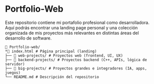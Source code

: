 # Portfolio-Web
Este repositorio contiene mi portafolio profesional como desarrolladora. Aquí podrás encontrar una landing page personal y una colección organizada de mis proyectos más relevantes en distintas áreas del desarrollo de software.

````
📁 Portfolio-web/
*📄 index.html # Página principal (landing)
├── 📁 web-projects/ # Proyectos web (frontend, UI, UX)
├── 📁 backend-projects/ # Proyectos backend (C++, APIs, lógica de servidor)
├── 📁 big-projects/ # Proyectos grandes e integradores (IA, apps, juegos)
└── README.md # Descripción del repositorio
````
